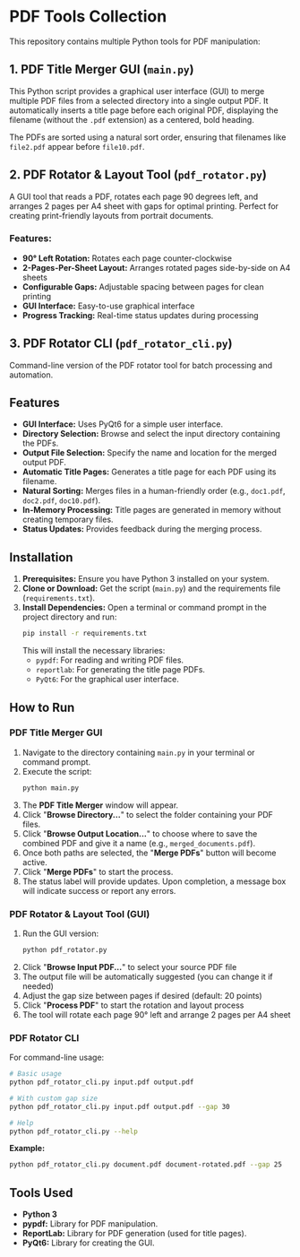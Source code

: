 # PDF Tools Collection

This repository contains multiple Python tools for PDF manipulation:

## 1. PDF Title Merger GUI (`main.py`)

This Python script provides a graphical user interface (GUI) to merge multiple PDF files from a selected directory into a single output PDF. It automatically inserts a title page before each original PDF, displaying the filename (without the `.pdf` extension) as a centered, bold heading.

The PDFs are sorted using a natural sort order, ensuring that filenames like `file2.pdf` appear before `file10.pdf`.

## 2. PDF Rotator & Layout Tool (`pdf_rotator.py`)

A GUI tool that reads a PDF, rotates each page 90 degrees left, and arranges 2 pages per A4 sheet with gaps for optimal printing. Perfect for creating print-friendly layouts from portrait documents.

### Features:
- **90° Left Rotation:** Rotates each page counter-clockwise
- **2-Pages-Per-Sheet Layout:** Arranges rotated pages side-by-side on A4 sheets
- **Configurable Gaps:** Adjustable spacing between pages for clean printing
- **GUI Interface:** Easy-to-use graphical interface
- **Progress Tracking:** Real-time status updates during processing

## 3. PDF Rotator CLI (`pdf_rotator_cli.py`)

Command-line version of the PDF rotator tool for batch processing and automation.

## Features

*   **GUI Interface:** Uses PyQt6 for a simple user interface.
*   **Directory Selection:** Browse and select the input directory containing the PDFs.
*   **Output File Selection:** Specify the name and location for the merged output PDF.
*   **Automatic Title Pages:** Generates a title page for each PDF using its filename.
*   **Natural Sorting:** Merges files in a human-friendly order (e.g., `doc1.pdf`, `doc2.pdf`, `doc10.pdf`).
*   **In-Memory Processing:** Title pages are generated in memory without creating temporary files.
*   **Status Updates:** Provides feedback during the merging process.

## Installation

1.  **Prerequisites:** Ensure you have Python 3 installed on your system.
2.  **Clone or Download:** Get the script (`main.py`) and the requirements file (`requirements.txt`).
3.  **Install Dependencies:** Open a terminal or command prompt in the project directory and run:
    ```bash
    pip install -r requirements.txt
    ```
    This will install the necessary libraries:
    *   `pypdf`: For reading and writing PDF files.
    *   `reportlab`: For generating the title page PDFs.
    *   `PyQt6`: For the graphical user interface.

## How to Run

### PDF Title Merger GUI

1.  Navigate to the directory containing `main.py` in your terminal or command prompt.
2.  Execute the script:
    ```bash
    python main.py
    ```
3.  The **PDF Title Merger** window will appear.
4.  Click "**Browse Directory...**" to select the folder containing your PDF files.
5.  Click "**Browse Output Location...**" to choose where to save the combined PDF and give it a name (e.g., `merged_documents.pdf`).
6.  Once both paths are selected, the "**Merge PDFs**" button will become active.
7.  Click "**Merge PDFs**" to start the process.
8.  The status label will provide updates. Upon completion, a message box will indicate success or report any errors.

### PDF Rotator & Layout Tool (GUI)

1. Run the GUI version:
   ```bash
   python pdf_rotator.py
   ```
2. Click "**Browse Input PDF...**" to select your source PDF file
3. The output file will be automatically suggested (you can change it if needed)
4. Adjust the gap size between pages if desired (default: 20 points)
5. Click "**Process PDF**" to start the rotation and layout process
6. The tool will rotate each page 90° left and arrange 2 pages per A4 sheet

### PDF Rotator CLI

For command-line usage:

```bash
# Basic usage
python pdf_rotator_cli.py input.pdf output.pdf

# With custom gap size
python pdf_rotator_cli.py input.pdf output.pdf --gap 30

# Help
python pdf_rotator_cli.py --help
```

**Example:**
```bash
python pdf_rotator_cli.py document.pdf document-rotated.pdf --gap 25
```

## Tools Used

*   **Python 3**
*   **pypdf:** Library for PDF manipulation.
*   **ReportLab:** Library for PDF generation (used for title pages).
*   **PyQt6:** Library for creating the GUI.
 

